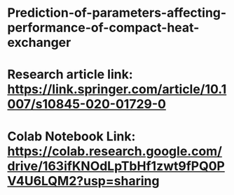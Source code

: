 # Prediction-of-parameters-affecting-performance-of-compact-heat-exchanger
# Research article link: https://link.springer.com/article/10.1007/s10845-020-01729-0
# Colab Notebook Link: https://colab.research.google.com/drive/163ifKNOdLpTbHf1zwt9fPQ0PV4U6LQM2?usp=sharing
